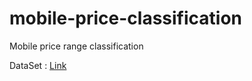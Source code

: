 # mobile-price-classification
Mobile price range classification

DataSet : [Link](https://www.kaggle.com/iabhishekofficial/mobile-price-classification)
